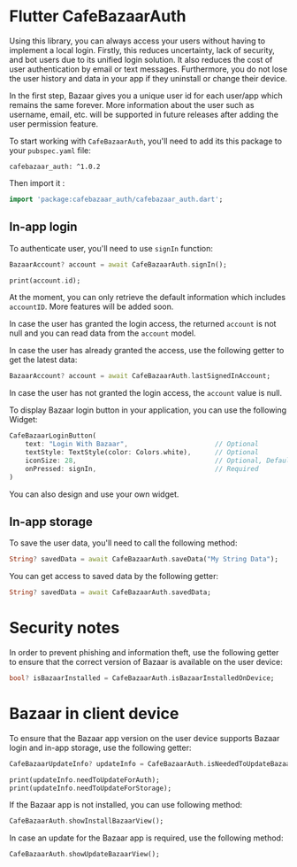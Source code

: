 # Flutter CafeBazaarAuth

Using this library, you can always access your users without having to implement a local login. Firstly, this reduces uncertainty, lack of security, and bot users due to its unified login solution. It also reduces the cost of user authentication by email or text messages. Furthermore, you do not lose the user history and data in your app if they uninstall or change their device.

In the first step, Bazaar gives you a unique user id for each user/app which remains the same forever. More information about the user such as username, email, etc. will be supported in future releases after adding the user permission feature.

To start working with `CafeBazaarAuth`, you'll need to add its this package to your `pubspec.yaml` file:

```
cafebazaar_auth: ^1.0.2
```

Then import it :

``` dart
import 'package:cafebazaar_auth/cafebazaar_auth.dart';
```

## In-app login

To authenticate user, you'll need to use `signIn` function:

``` dart
BazaarAccount? account = await CafeBazaarAuth.signIn();

print(account.id);
```

At the moment, you can only retrieve the default information which includes `accountID`. More features will be added soon.

In case the user has granted the login access, the returned `account` is not null and you can read data from the `account` model.


In case the user has already granted the access, use the following getter to get the latest data:

``` dart
BazaarAccount? account = await CafeBazaarAuth.lastSignedInAccount;
```

In case the user has not granted the login access, the `account` value is null.


To display Bazaar login button in your application, you can use the following Widget:

``` dart
CafeBazaarLoginButton(
    text: "Login With Bazaar",                      // Optional
    textStyle: TextStyle(color: Colors.white),      // Optional
    iconSize: 28,                                   // Optional, Default: 36
    onPressed: signIn,                              // Required
)
```

You can also design and use your own widget.

## In-app storage

To save the user data, you'll need to call the following method:

``` dart
String? savedData = await CafeBazaarAuth.saveData("My String Data");
```

You can get access to saved data by the following getter:

``` dart
String? savedData = await CafeBazaarAuth.savedData;
```

# Security notes

In order to prevent phishing and information theft, use the following getter to ensure that the correct version of Bazaar is available on the user device:

``` dart
bool? isBazaarInstalled = CafeBazaarAuth.isBazaarInstalledOnDevice;
```

# Bazaar in client device

To ensure that the Bazaar app version on the user device supports Bazaar login and in-app storage, use the following getter:

``` dart
CafeBazaarUpdateInfo? updateInfo = CafeBazaarAuth.isNeededToUpdateBazaar;

print(updateInfo.needToUpdateForAuth);
print(updateInfo.needToUpdateForStorage);
```

If the Bazaar app is not installed, you can use following method:

``` dart
CafeBazaarAuth.showInstallBazaarView();
```

In case an update for the Bazaar app is required, use the following method:

``` dart
CafeBazaarAuth.showUpdateBazaarView();
```